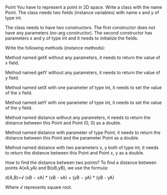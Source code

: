 Point
You have to represent a point in 2D space. Write a class with the name Point. The class needs two fields (instance variables) with name x and y of type int.

The class needs to have two constructors. The first constructor does not have any parameters (no-arg constructor). The second constructor has parameters x and y of type int and it needs to initialize the fields.

Write the following methods (instance methods):

Method named getX without any parameters, it needs to return the value of x field.

Method named getY without any parameters, it needs to return the value of y field.

Method named setX with one parameter of type int, it needs to set the value of the x field.

Method named setY with one parameter of type int, it needs to set the value of the y field.

Method named distance without any parameters, it needs to return the distance between this Point and Point (0, 0) as a double.

Method named distance with parameter of type Point, it needs to return the distance between this Point and the parameter Point as a double.

Method named distance with two parameters x, y both of type int, it needs to return the distance between this Point and Point x, y as a double.



How to find the distance between two points?
To find a distance between points A(xA,yA) and B(xB,yB), we use the formula:

d(A,B)=√ (xB − xA) * (xB - xA) + (yB − yA) * (yB - yA)

Where √ represents square root.